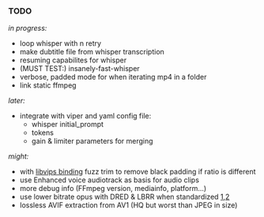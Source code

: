 ### TODO
*in progress:*

- loop whisper with n retry
- make dubtitle file from whisper transcription
- resuming capabilites for whisper
- (MUST TEST:) insanely-fast-whisper
- verbose, padded mode for when iterating mp4 in a folder
- link static ffmpeg

*later:*

- integrate with viper and yaml config file:
    - whisper initial_prompt
    - tokens
    - gain & limiter parameters for merging


*might:*

- with [libvips binding](https://github.com/h2non/bimg) fuzz trim to remove black padding if ratio is different
- use Enhanced voice audiotrack as basis for audio clips
- more debug info (FFmpeg version, mediainfo, platform...)
- use lower bitrate opus with DRED & LBRR when standardized [1](https://opus-codec.org/),[2](https://datatracker.ietf.org/doc/draft-ietf-mlcodec-opus-extension/)
- lossless AVIF extraction from AV1 (HQ but worst than JPEG in size)

